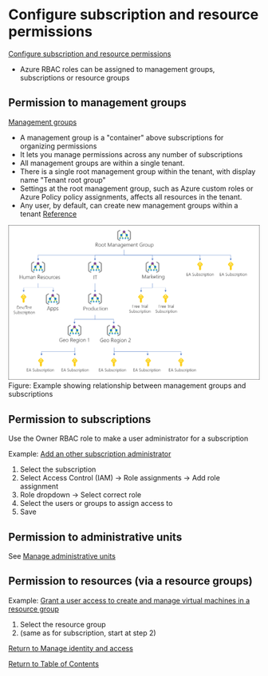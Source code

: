 # Configure subscription and resource permissions

[Configure subscription and resource permissions](https://docs.microsoft.com/en-us/azure/cost-management-billing/manage/add-change-subscription-administrator)

* Azure RBAC roles can be assigned to management groups, subscriptions or resource groups

## Permission to management groups

[Management groups](https://docs.microsoft.com/en-us/azure/governance/management-groups/overview)
* A management group is a "container" above subscriptions for organizing permissions
* It lets you manage permissions across any number of subscriptions
* All management groups are within a single tenant.
* There is a single root management group within the tenant, with display name "Tenant root group"  
* Settings at the root management group, such as Azure custom roles or Azure Policy policy assignments, affects all resources in the tenant.
* Any user, by default, can create new management groups within a tenant [Reference](https://docs.microsoft.com/en-us/azure/governance/management-groups/how-to/protect-resource-hierarchy#setting---require-authorization)

![Management groups](img/ManagementGroups.png)
Figure: Example showing relationship between management groups and subscriptions

## Permission to subscriptions

Use the Owner RBAC role to make a user administrator for a subscription

Example: [Add an other subscription administrator](https://docs.microsoft.com/en-us/azure/cost-management-billing/manage/add-change-subscription-administrator)

1. Select the subscription 
1. Select Access Control (IAM) -> Role assignments -> Add role assignment
1. Role dropdown -> Select correct role
1. Select the users or groups to assign access to
1. Save

## Permission to administrative units
See [Manage administrative units](14-Manage%20administrative%20units.md)

## Permission to resources (via a resource groups)

Example: [Grant a user access to create and manage virtual machines in a resource group](https://docs.microsoft.com/en-us/azure/role-based-access-control/quickstart-assign-role-user-portal)

1. Select the resource group
1. (same as for subscription, start at step 2)

[Return to Manage identity and access](README.md)

[Return to Table of Contents](../README.md)
